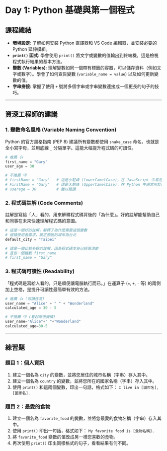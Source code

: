 # Day 1: Python 基礎與第一個程式

## 課程總結

- **環境設定**: 了解如何安裝 Python 直譯器和 VS Code 編輯器，並安裝必要的 Python 延伸模組。
- **`print()` 函式**: 學會使用 `print()` 將文字或變數的值輸出到終端機，這是檢視程式執行結果的基本方法。
- **變數 (Variables)**: 理解變數如同一個帶有標籤的容器，可以儲存資料（例如文字或數字）。學會了如何宣告變數 (`variable_name = value`) 以及如何更新變數的值。
- **字串拼接**: 掌握了使用 `+` 號將多個字串或字串變數連接成一個更長的句子的技巧。

---

## 資深工程師的建議

### 1. 變數命名風格 (Variable Naming Convention)

Python 的官方風格指南 (PEP 8) 建議所有變數都使用 `snake_case` 命名，也就是全小寫字母，並用底線 `_` 分隔單字。這能大幅提升程式碼的可讀性。

```python
# 推薦 👍
first_name = "Gary"
user_age = 30

# 不推薦 👎
# firstName = "Gary"   # 這是小駝峰 (lowerCamelCase)，在 JavaScript 中常見
# FirstName = "Gary"   # 這是大駝峰 (UpperCamelCase)，在 Python 中通常用於命名類別 (Class)
# userage = 30         # 難以閱讀
```

### 2. 程式碼註解 (Code Comments)

註解是寫給「人」看的，用來解釋程式碼背後的「為什麼」。好的註解能幫助自己和同事在未來快速理解程式碼的意圖。

```python
# 這是一個好的註解，解釋了為什麼需要這個變數
# 根據使用者需求，設定預設的城市為台北
default_city = "Taipei"

# 這是一個比較多餘的註解，因為程式碼本身已經很清楚
# 宣告一個變數 first_name
# first_name = "Gary"
```

### 3. 程式碼可讀性 (Readability)

「程式碼是寫給人看的，只是順便讓電腦執行而已。」在運算子 (`=`, `+`, `-` 等) 的兩側加上空格，是提升可讀性最簡單有效的方法。

```python
# 推薦 👍 (可讀性高)
user_name = "Alice" + " " + "Wonderland"
calculated_age = 30 - 5

# 不推薦 👎 (看起來很擁擠)
user_name="Alice"+" "+"Wonderland"
calculated_age=30-5
```

---

## 練習題

### 題目 1：個人資訊

1.  建立一個名為 `city` 的變數，並將您居住的城市名稱（字串）存入其中。
2.  建立一個名為 `country` 的變數，並將您所在的國家名稱（字串）存入其中。
3.  使用 `print()` 和這兩個變數，印出一句話，格式如下：
    `I live in [城市名], [國家名].`

### 題目 2：最愛的食物

1.  建立一個名為 `favorite_food` 的變數，並將您最愛的食物名稱（字串）存入其中。
2.  使用 `print()` 印出一句話，格式如下：
    `My favorite food is [食物名稱].`
3.  將 `favorite_food` 變數的值改成另一樣您喜歡的食物。
4.  再次使用 `print()` 印出同樣格式的句子，看看結果有何不同。